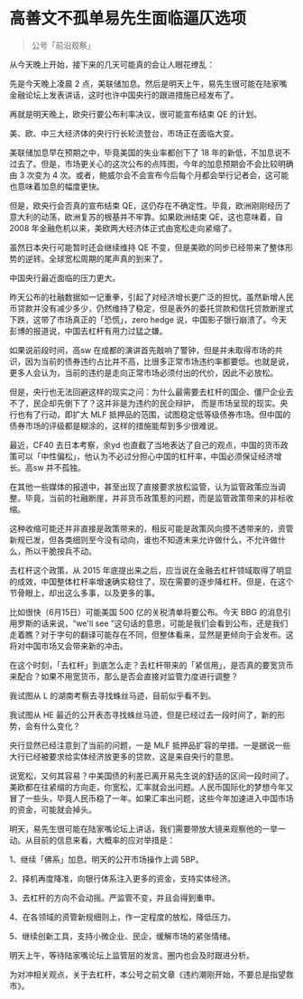 # 高善文不孤单易先生面临逼仄选项
> 公号「前沿观察」

从今天晚上开始，接下来的几天可能真的会让人眼花缭乱：

先是今天晚上凌晨 2 点，美联储加息。然后是明天上午，易先生很可能在陆家嘴金融论坛上发表讲话，这时也许中国央行的跟进措施已经发布了。

再就是明天晚上，欧央行要公布利率决议，很可能宣布结束 QE 的计划。

美、欧、中三大经济体的央行行长轮流登台，市场正在面临大变。

美联储加息早在预期之中，毕竟美国的失业率都创下了 18 年的新低，不加息说不过去了。但是，市场更关心的这次公布的点阵图，今年的加息预期会不会比较明确由 3 次变为 4 次。或者，鲍威尔会不会宣布今后每个月都会举行记者会，这可能也意味着加息的幅度更快。

但是，欧央行会否真的宣布结束 QE，这仍存在不确定性。毕竟，欧洲刚刚经历了意大利的动荡，欧洲复苏的根基并不牢靠。如果欧洲结束 QE，这也意味着，自 2008 年金融危机以来，美欧两大经济体正式由宽松走向紧缩了。 

虽然日本央行可能暂时还会继续维持 QE 不变，但是美欧的同步已经带来了整体形势的逆转。全球宽松周期的尾声真的到来了。

中国央行最近面临的压力更大。

昨天公布的社融数据如一记重拳，引起了对经济增长更广泛的担忧。虽然新增人民币贷款并没有减少多少，仍然维持了稳定，但是表外的委托贷款和信托贷款断崖式下跌，这带了市场真正的「恐慌」，zero hedge 说，中国影子银行崩溃了。今天彭博的报道说，中国去杠杆有用力过猛之嫌。

如果说前段时间，高sw 在成都的演讲首先敲响了警钟，但是并未取得市场的共识，因为当前的债券违约占比并不高，比很多正常市场违约率都要低。也就是说，更多人会认为，当前的违约是走向正常市场必须付出的代价，因此不必放松。

但是，央行也无法回避这样的现实之问：为什么最需要去杠杆的国企、僵尸企业去不了，民企却先倒下了？这并非是为违约的民企辩护， 而是市场呈现的现实。央行也有了行动，即扩大 MLF 抵押品的范围，试图稳定低等级债券市场。但中国的债券市场的评级都是糊涂的，这样的措施能帮到多少很难说。

最近，CF40 去日本考察，余yd 也直截了当地表达了自己的观点，中国的货币政策可以「中性偏松」，他认为不必过分担心中国的杠杆率，中国必须保证经济增长。高sw 并不孤独。

在其他一些媒体的报道中，甚至出现了直接要求放松监管，认为监管政策应当调整。毕竟，当前的社融断崖，并非货币政策惹的问题，而是监管政策带来的非标收缩。

这种收缩可能还并非直接是政策带来的，相反可能是政策风向摸不透带来的，资管新规已发，但各类细则至今没有动向，谁也不知道未来允许做什么，不允许做什么，所以干脆按兵不动。

去杠杆这个政策，从 2015 年底提出来之后，应当说在金融去杠杆领域取得了明显的成效，中国整体杠杆率增速确实稳住了，现在需要的逐步降杠杆。但是，在这个节骨眼上，却出这么多事，以及更多的事。

比如很快（6月15日）可能美国 500 亿的关税清单将要公布。今天 BBG 的消息引用罗斯的话来说，“we'll see ”这句话的意思，可能是我们会看到公布，还是我们走着瞧？对于字句的翻译可能存在不同，但整体看来，显然是更倾向于会发布。这将对中国市场又会带来新的冲击。

在这个时刻，「去杠杆」到底怎么走？去杠杆带来的「紧信用」，是否真的要宽货币来配合？如果不用宽货币，那么是否会直接对监管力度进行调整？

我试图从 L 的湖南考察去寻找蛛丝马迹，目前似乎看不到。

我试图从 HE 最近的公开表态寻找蛛丝马迹，但是已经过去一段时间了，新的形势，会有什么变化？

央行显然已经注意到了当前的问题，一是 MLF 抵押品扩容的举措。一是据说一些大行已经被要求给实体经济放更多的贷款，这是来自央行的意思。

说宽松，又何其容易？中美国债的利差已离开易先生说的舒适的区间一段时间了。美欧都在往紧缩的方向走，你宽松，汇率就会出问题。人民币国际化的梦想今年又冒了一些头，毕竟人民币稳了一年。如果汇率出问题，这些今年加速进入中国市场的资金，可能就会掉头。

明天，易先生很可能在陆家嘴论坛上讲话，我们需要带放大镜来观察他的一举一动。从目前的信息来看，大概率的应对举措是：

1、继续「佛系」加息。明天的公开市场操作上调 5BP。

2、择机再度降准，向银行体系注入更多的资金，支持实体经济。

3、去杠杆的方向不会动摇。严监管不变，并且会得到重申。

4、在各领域的资管新规细则上，作一定程度的放松，降低压力。

5、继续创新工具，支持小微企业、民企，缓解市场的紧张情绪。

明天上午，等待陆家嘴论坛上监管层的发言。圈内也会及时跟进分析。

为对冲相关观点，关于去杠杆，本公号之前文章《违约潮刚开始，不要总是指望救市》。